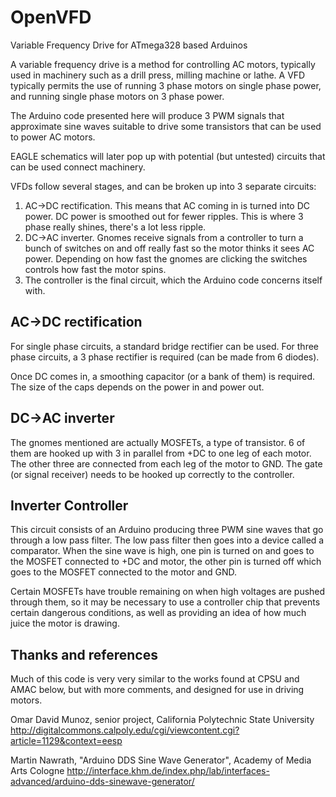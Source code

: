 # OpenVFD
Variable Frequency Drive for ATmega328 based Arduinos

A variable frequency drive is a method for controlling AC motors, typically used
in machinery such as a drill press, milling machine or lathe. A VFD typically
permits the use of running 3 phase motors on single phase power, and running
single phase motors on 3 phase power.

The Arduino code presented here will produce 3 PWM signals that approximate sine
waves suitable to drive some transistors that can be used to power AC motors.

EAGLE schematics will later pop up with potential (but untested) circuits that
can be used connect machinery.

VFDs follow several stages, and can be broken up into 3 separate circuits:

1. AC->DC rectification. This means that AC coming in is turned into DC power.
DC power is smoothed out for fewer ripples. This is where 3 phase really shines, there's a lot less ripple.
1. DC->AC inverter. Gnomes receive signals from a controller to turn a bunch of
switches on and off really fast so the motor thinks it sees AC power. Depending
on how fast the gnomes are clicking the switches controls how fast the motor
spins.
1. The controller is the final circuit, which the Arduino code concerns itself
with.

## AC->DC rectification
For single phase circuits, a standard bridge rectifier can be used.
For three phase circuits, a 3 phase rectifier is required (can be made from 6 diodes).

Once DC comes in, a smoothing capacitor (or a bank of them) is required. The
size of the caps depends on the power in and power out.

## DC->AC inverter
The gnomes mentioned are actually MOSFETs, a type of transistor. 6 of them are
hooked up with 3 in parallel from +DC to one leg of each motor. The other three
are connected from each leg of the motor to GND. The gate (or signal receiver)
needs to be hooked up correctly to the controller.

## Inverter Controller
This circuit consists of an Arduino producing three PWM sine waves that go
through a low pass filter. The low pass filter then goes into a device called a comparator. When the sine wave is high, one pin is turned on and goes to the
MOSFET connected to +DC and motor, the other pin is turned off which goes to
the MOSFET connected to the motor and GND.

Certain MOSFETs have trouble remaining on when high voltages are pushed through
them, so it may be necessary to use a controller chip that prevents certain
dangerous conditions, as well as providing an idea of how much juice the motor
is drawing.

## Thanks and references
Much of this code is very very similar to the works found at CPSU and AMAC
below, but with more comments, and designed for use in driving motors.

Omar David Munoz, senior project,
California Polytechnic State University
http://digitalcommons.calpoly.edu/cgi/viewcontent.cgi?article=1129&context=eesp

Martin Nawrath, "Arduino DDS Sine Wave Generator",
Academy of Media Arts Cologne
http://interface.khm.de/index.php/lab/interfaces-advanced/arduino-dds-sinewave-generator/

